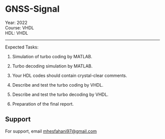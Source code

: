 # GNSS-Signal

Year: 2022  
Course: VHDL  
HDL: VHDL  
****
Expected Tasks:

1. Simulation of turbo coding by MATLAB.
 
2. Turbo decoding simulation by MATLAB.

3. Your HDL codes should contain crystal-clear comments.

4. Describe and test the turbo coding by VHDL.

5. Describe and test the turbo decoding by VHDL.

6. Preparation of the final report.
## Support

For support, email mhesfahani97@gmail.com
